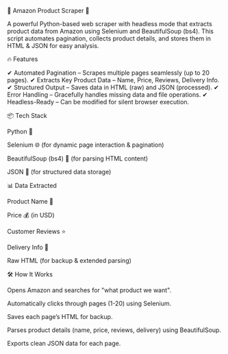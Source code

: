 🚀 Amazon Product Scraper 🛒

A powerful Python-based web scraper with headless mode that extracts product data from Amazon using Selenium and BeautifulSoup (bs4). This script automates pagination, collects product details, and stores them in HTML & JSON for easy analysis.

🔥 Features

✔ Automated Pagination – Scrapes multiple pages seamlessly (up to 20 pages).
✔ Extracts Key Product Data – Name, Price, Reviews, Delivery Info.
✔ Structured Output – Saves data in HTML (raw) and JSON (processed).
✔ Error Handling – Gracefully handles missing data and file operations.
✔ Headless-Ready – Can be modified for silent browser execution.

📦 Tech Stack

Python 🐍

Selenium 🌐 (for dynamic page interaction & pagination)

BeautifulSoup (bs4) 🍜 (for parsing HTML content)

JSON 📄 (for structured data storage)



📊 Data Extracted

Product Name 📛

Price 💰 (in USD)

Customer Reviews ⭐

Delivery Info 🚚

Raw HTML (for backup & extended parsing)


🛠️ How It Works

Opens Amazon and searches for "what product we want".

Automatically clicks through pages (1-20) using Selenium.

Saves each page’s HTML for backup.

Parses product details (name, price, reviews, delivery) using BeautifulSoup.

Exports clean JSON data for each page.